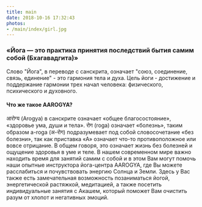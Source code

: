 ```yaml
---
title: main
date: 2018-10-16 17:32:43
photos:
- /main/index/girl.jpg
---
```


### «Йога — это практика принятия последствий бытия самим собой (Бхагавадгита)»

Слово "Йога", в переводе с санскрита, означает "союз, соединение, связь, единение" - это гармония тела и духа. Цель йоги - достижение и поддержание гармонии трех начал человека: физического, психического и духовного.

#### Что же такое AAROGYA?

आरोग्य (Arogya) в санскрите означает «общее благосостояние», «здоровье ума, души и тела».
रोग (roga) означает «болезнь», таким образом a-roga (अ-रोग) подразумевает под собой словосочетание «без болезни», так как приставка «А» означает что-то противоположное или вовсе отрицание. В общем говоря, это означает жизнь без болезней и ощущение здоровья в уме и теле.
В нашем современном мире важно находить время для занятий самим с собой и в этом Вам могут помочь наши опытные инструктора йога-центра AAROGYA, где Вы можете расслабиться и почувствовать энергию Солнца и Земли. Здесь у Вас также есть замечательная возможность позаниматься йогой, энергетической растяжкой, медитацией, а также посетить индивидуальные занятия с Акашем, который поможет Вам очистить разум от хлопот и негативных эмоций.
